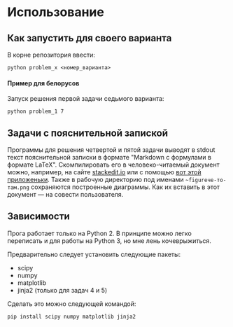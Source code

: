 # Использование

## Как запустить для своего варианта

В корне репозитория ввести:

```
python problem_x <номер_варианта>
```

#### Пример для белорусов

Запуск решения первой задачи седьмого варианта:

```
python problem_1 7
```

## Задачи с пояснительной запиской

Программы для решения четвертой и пятой задачи выводят в stdout текст пояснительной записки в формате "Markdown с формулами в формате LaTeX". Скомпилировать его в человеко-читаемый документ можно, например, на сайте [stackedit.io](https://stackedit.io/) или с помощью [вот этой приложеньки](https://typora.io/). Также в рабочую директорию под именами `~figureче-то-там.png` сохраняются построенные диаграммы. Как их вставить в этот документ — на совести пользователя.

## Зависимости

Прога работает только на Python 2. В принципе можно легко переписать и для работы на Python 3, но мне лень кочеврыжиться.

Предварительно следует установить следующие пакеты:

* scipy
* numpy
* matplotlib
* jinja2 (только для задач 4 и 5)

Сделать это можно следующей командой:

```
pip install scipy numpy matplotlib jinja2
```
